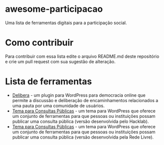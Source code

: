 # awesome-participacao

Uma lista de ferramentas digitais para a participação social.

# Como contribuir

Para contribuir com essa lista edite o arquivo README.md deste repositório e crie um pull request com sua sugestão de alteração.

# Lista de ferramentas

* [Delibera](https://github.com/redelivre/delibera) - um plugin para WordPress para democracia online que permite a discussão e deliberação de encaminhamentos relacionados a uma pauta por uma comunidade de usuários.
* [Tema para Consultas Públicas](http://culturadigital.br/plataformascolaborativas/tema-para-consultas-publicas/) - um tema para WordPress que oferece um conjunto de ferramentas para que pessoas ou instituições possam publicar uma consulta pública (versão desenvolvida pelo Hacklab).
* [Tema para Consultas Públicas](https://github.com/redelivre/wp-consultas-publicas) - um tema para WordPress que oferece um conjunto de ferramentas para que pessoas ou instituições possam publicar uma consulta pública (versão desenvolvida pela Rede Livre).
